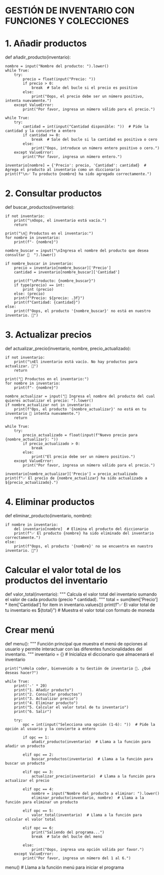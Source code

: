# GESTIÓN DE INVENTARIO CON FUNCIONES Y COLECCIONES

# 1. Añadir productos
def añadir_producto(inventario):

    nombre = input("Nombre del producto: ").lower()
    while True:
        try:
            precio = float(input("Precio: "))
            if precio > 0:
                break  # Sale del bucle si el precio es positivo
            else:
                print("Oops, el precio debe ser un número positivo, intenta nuevamente.")
        except ValueError:
            print("Por favor, ingresa un número válido para el precio.")

    while True:
        try:
            cantidad = int(input("Cantidad disponible: "))  # Pide la cantidad y la convierte a entero
            if cantidad >= 0:
                break  # Sale del bucle si la cantidad es positiva o cero
            else:
                print("Oops, introduce un número entero positivo o cero.")
        except ValueError:
            print("Por favor, ingresa un número entero.")

    inventario[nombre] = {'Precio': precio, 'Cantidad': cantidad}  # Agrega el producto al inventario como un diccionario
    print(f"\n✅ Tu producto {nombre} ha sido agregado correctamente.")


# 2. Consultar productos
def buscar_productos(inventario):
    
    if not inventario:
        print("\nOops, el inventario está vacío.")
        return

    print("\n🛒 Productos en el inventario:")
    for nombre in inventario:
        print(f"- {nombre}")

    nombre_buscar = input("\nIngresa el nombre del producto que desea consultar 🔎  ").lower()
    
    if nombre_buscar in inventario:
        precio = inventario[nombre_buscar]['Precio']
        cantidad = inventario[nombre_buscar]['Cantidad']
        
        print(f"\nProducto: {nombre_buscar}")
        if type(precio) == int:
            print (precio)
        else: (precio)
        print(f"Precio: ${precio: .3f}")
        print(f"Cantidad: {cantidad}")
    else:
        print(f"Oops, el producto '{nombre_buscar}' no está en nuestro inventario. 🤔")


# 3. Actualizar precios
def actualizar_precio(inventario, nombre, precio_actualizado):
    
    if not inventario:
        print("\nEl inventario está vacío. No hay productos para actualizar. 🫣")
        return

    print("🛒 Productos en el inventario:")
    for nombre in inventario:
        print(f"- {nombre}")

    nombre_actualizar = input("📍 Ingresa el nombre del producto del cual quieres actualizar el precio: ").lower()
    if nombre_actualizar not in inventario:
        print(f"Ops, el producto '{nombre_actualizar}' no está en tu inventario 🫣 intenta nuevamente.")
        return

    while True:
        try:
            precio_actualizado = float(input(f"Nuevo precio para {nombre_actualizar}: "))
            if precio_actualizado > 0:
                break
            else:
                print("El precio debe ser un número positivo.")
        except ValueError:
            print("Por favor, ingresa un número válido para el precio.")

    inventario[nombre_actualizar]['Precio'] = precio_actualizado
    print(f"✅ El precio de {nombre_actualizar} ha sido actualizado a ${precio_actualizado}.")


# 4. Eliminar productos
def eliminar_producto(inventario, nombre):

    if nombre in inventario:
        del inventario[nombre]  # Elimina el producto del diccionario
        print(f"✅ El producto {nombre} ha sido eliminado del inventario correctamente.")
    else:
        print(f"Oops, el producto '{nombre}' no se encuentra en nuestro inventario. 🫣")


# Calcular el valor total de los productos del inventario
def valor_total(inventario):
    """
    Calcula el valor total del inventario sumando el valor de cada producto
    (precio * cantidad).
    """
    total = sum(item['Precio'] * item['Cantidad'] for item in inventario.values())
    print(f"✅ El valor total de tu inventario es ${total}")  # Muestra el valor total con formato de moneda



# Crear menú
def menu():
    """
    Función principal que muestra el menú de opciones al usuario
    y permite interactuar con las diferentes funcionalidades del inventario.
    """
    inventario = {}  # Inicializa el diccionario que almacenará el inventario

    print("\nHola coder, bienvenido a tu Gestión de inventario 🛒. ¿Qué deseas hacer?")

    while True:
        print('-' * 20)
        print("1. Añadir producto")
        print("2. Consultar productos")
        print("3. Actualizar precio")
        print("4. Eliminar producto")
        print("5. Calcular el valor total de tu inventario")
        print("6. Salir")

        try:
            opc = int(input("Selecciona una opción (1-6): "))  # Pide la opción al usuario y la convierte a entero

            if opc == 1:
                añadir_producto(inventario)  # Llama a la función para añadir un producto

            elif opc == 2:
                buscar_productos(inventario)  # Llama a la función para buscar un producto

            elif opc == 3:
                actualizar_precio(inventario)  # Llama a la función para actualizar el precio

            elif opc == 4:
                nombre = input("Nombre del producto a eliminar: ").lower()
                eliminar_producto(inventario, nombre)  # Llama a la función para eliminar un producto

            elif opc == 5:
                valor_total(inventario)  # Llama a la función para calcular el valor total

            elif opc == 6:
                print("Saliendo del programa...")
                break  # Sale del bucle del menú

            else:
                print("Oops, ingresa una opción válida por favor.")
        except ValueError:
            print("Por favor, ingresa un número del 1 al 6.")

menu()  # Llama a la función menú para iniciar el programa
